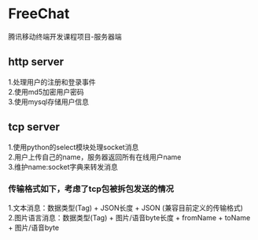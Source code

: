 # FreeChat
腾讯移动终端开发课程项目-服务器端

## http server
  
1.处理用户的注册和登录事件  
2.使用md5加密用户密码  
3.使用mysql存储用户信息  
  
## tcp server
    
1.使用python的select模块处理socket消息  
2.用户上传自己的name，服务器返回所有在线用户name  
3.维护name:socket字典来转发消息  

### 传输格式如下，考虑了tcp包被拆包发送的情况 
1.文本消息：数据类型(Tag) + JSON长度 + JSON (兼容目前定义的传输格式)  
2.图片语言消息：数据类型(Tag) + 图片/语音byte长度 + fromName + toName + 图片/语音byte
 

